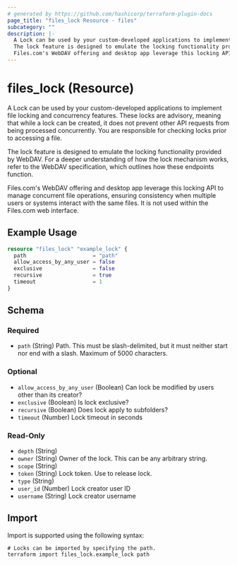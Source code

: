 ```yaml
---
# generated by https://github.com/hashicorp/terraform-plugin-docs
page_title: "files_lock Resource - files"
subcategory: ""
description: |-
  A Lock can be used by your custom-developed applications to implement file locking and concurrency features. These locks are advisory, meaning that while a lock can be created, it does not prevent other API requests from being processed concurrently. You are responsible for checking locks prior to accessing a file.
  The lock feature is designed to emulate the locking functionality provided by WebDAV. For a deeper understanding of how the lock mechanism works, refer to the WebDAV specification, which outlines how these endpoints function.
  Files.com's WebDAV offering and desktop app leverage this locking API to manage concurrent file operations, ensuring consistency when multiple users or systems interact with the same files. It is not used within the Files.com web interface.
---
```


# files_lock (Resource)

A Lock can be used by your custom-developed applications to implement file locking and concurrency features. These locks are advisory, meaning that while a lock can be created, it does not prevent other API requests from being processed concurrently. You are responsible for checking locks prior to accessing a file.



The lock feature is designed to emulate the locking functionality provided by WebDAV. For a deeper understanding of how the lock mechanism works, refer to the WebDAV specification, which outlines how these endpoints function.



Files.com's WebDAV offering and desktop app leverage this locking API to manage concurrent file operations, ensuring consistency when multiple users or systems interact with the same files. It is not used within the Files.com web interface.

## Example Usage

```terraform
resource "files_lock" "example_lock" {
  path                     = "path"
  allow_access_by_any_user = false
  exclusive                = false
  recursive                = true
  timeout                  = 1
}
```

<!-- schema generated by tfplugindocs -->
## Schema

### Required

- `path` (String) Path. This must be slash-delimited, but it must neither start nor end with a slash. Maximum of 5000 characters.

### Optional

- `allow_access_by_any_user` (Boolean) Can lock be modified by users other than its creator?
- `exclusive` (Boolean) Is lock exclusive?
- `recursive` (Boolean) Does lock apply to subfolders?
- `timeout` (Number) Lock timeout in seconds

### Read-Only

- `depth` (String)
- `owner` (String) Owner of the lock.  This can be any arbitrary string.
- `scope` (String)
- `token` (String) Lock token.  Use to release lock.
- `type` (String)
- `user_id` (Number) Lock creator user ID
- `username` (String) Lock creator username

## Import

Import is supported using the following syntax:

```shell
# Locks can be imported by specifying the path.
terraform import files_lock.example_lock path
```
